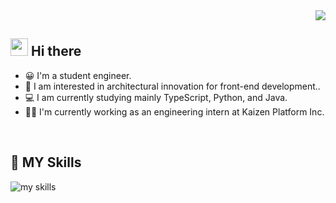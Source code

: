 <!-- 1. GitHub usernameを変更 -->
<div align="right">
  <img src="https://komarev.com/ghpvc/?username=shunmakk" />
</div>


<!-- 2. プロフィールや連絡先を変更 -->
## <img src="https://media.giphy.com/media/hvRJCLFzcasrR4ia7z/giphy.gif" width="28"> Hi there

- 😀 I'm a student engineer.
- 🫠 I am interested in architectural innovation for front-end development..
- 💻 I am currently studying mainly TypeScript, Python, and Java.
- 🧑‍💻 I'm currently working as an engineering intern at Kaizen Platform Inc.
<br>

## 🌱 MY Skills
<img alt="my skills" src="https://skillicons.dev/icons?theme=dark&perline=7&i=ts,jquery,react,next,express,postgresql,prisma,vue,java,python,rails" />

